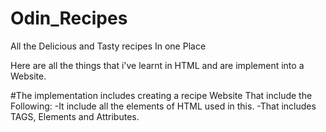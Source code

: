 # Odin_Recipes
All the Delicious and Tasty recipes In one Place

Here are all the things that i've learnt in HTML and are  implement into a Website.

#The implementation includes creating a recipe Website That include the Following:
    -It include all the elements of HTML used in this.
        -That includes TAGS, Elements and Attributes.
